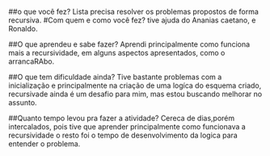 ##o que você fez? 
Lista precisa resolver os problemas propostos de forma recursiva.
#Com quem e como você fez? 
tive ajuda do Ananias caetano, e Ronaldo.

##O que aprendeu e sabe fazer? 
Aprendi principalmente como funciona mais a recursividade, em alguns aspectos apresentados, como o arrancaRAbo.

##O que tem dificuldade ainda? 
Tive bastante problemas com a inicialização e principalmente na criação de uma logíca do esquema criado, recursivade ainda é um desafio para mim, mas estou buscando melhorar no assunto.

##Quanto tempo levou pra fazer a atividade?
Cereca de dias,porém intercalados, pois tive que aprender principalmente como funcionava a recursividade o resto foi o tempo de desenvolvimento da logica para entender o problema.

